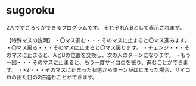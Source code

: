 # sugoroku
2人ですごろくができるプログラムです。
それぞれA,Bとして表示されます。

【特殊マスの説明】
・〇マス進む・・・そのマスに止まると〇マス進みます。
・〇マス戻る・・・そのマスに止まると〇マス戻ります。
・チェンジ・・・そのマスに止まると、AとBの位置を交換し、次の人のターンになります。
・もう一回・・・そのマスに止まると、もう一度サイコロを振り、進むことができます。
・×2・・・そのマスに止まった状態からターンがはじまった場合、サイコロの出た目の2倍進むことができます。
